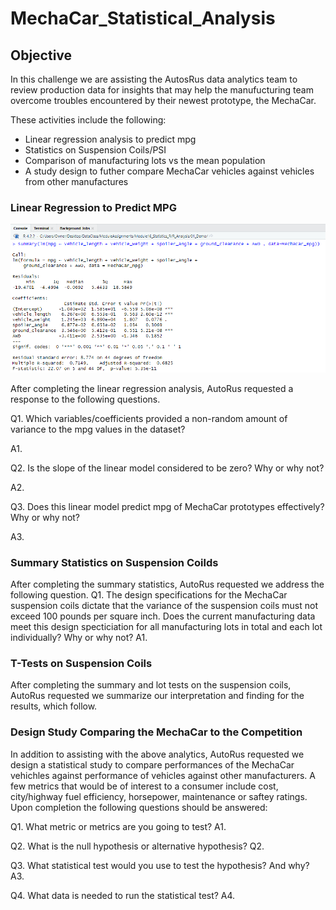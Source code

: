 # MechaCar_Statistical_Analysis

## Objective
In this challenge we are assisting the AutosRus data analytics team to review production data for insights that may help the manufucturing team overcome troubles encountered by their newest prototype, the MechaCar.

These activities include the following:
- Linear regression analysis to predict mpg
- Statistics on Suspension Coils/PSI
- Comparison of manufacturing lots vs the mean population
- A study design to futher compare MechaCar vehicles against vehicles from other manufactures

### Linear Regression to Predict MPG

![](Images/Module16.1c.png)

After completing the linear regression analysis, AutoRus requested a response to the following questions.

Q1. Which variables/coefficients provided a non-random amount of variance to the mpg values in the dataset?

A1.

Q2. Is the slope of the linear model considered to be zero? Why or why not?

A2.

Q3. Does this linear model predict mpg of MechaCar prototypes effectively? Why or why not?

A3.

### Summary Statistics on Suspension Coilds

After completing the summary statistics, AutoRus requested we address the following question.
Q1. The design specifications for the MechaCar suspension coils dictate that the variance of the suspension coils must not exceed 100 pounds per square inch. Does the current manufacturing data meet this design specticiation for all manufacturing lots in total and each lot individually? Why or why not?
A1.

### T-Tests on Suspension Coils

After completing the summary and lot tests on the suspension coils, AutoRus requested we summarize our interpretation and finding for the results, which follow.


### Design Study Comparing the MechaCar to the Competition

In addition to assisting with the above analytics, AutoRus requested we design a statistical study to compare performances of the MechaCar vehichles against performance of vehicles against other manufacturers.  A few metrics that would be of interest to a consumer include cost, city/highway fuel efficiency, horsepower, maintenance or saftey ratings.  Upon completion the following questions should be answered:

Q1. What metric or metrics are you going to test?
A1. 

Q2. What is the null hypothesis or alternative hypothesis?
Q2.

Q3. What statistical test would you use to test the hypothesis? And why?
A3.

Q4. What data is needed to run the statistical test?
A4.


